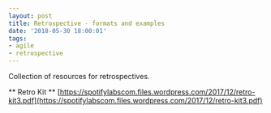 ```yaml
---
layout: post
title: Retrospective - formats and examples
date: '2018-05-30 18:00:01'
tags:
- agile
- retrospective
---
```


Collection of resources for retrospectives.

** Retro Kit **
[https://spotifylabscom.files.wordpress.com/2017/12/retro-kit3.pdf](https://spotifylabscom.files.wordpress.com/2017/12/retro-kit3.pdf)
